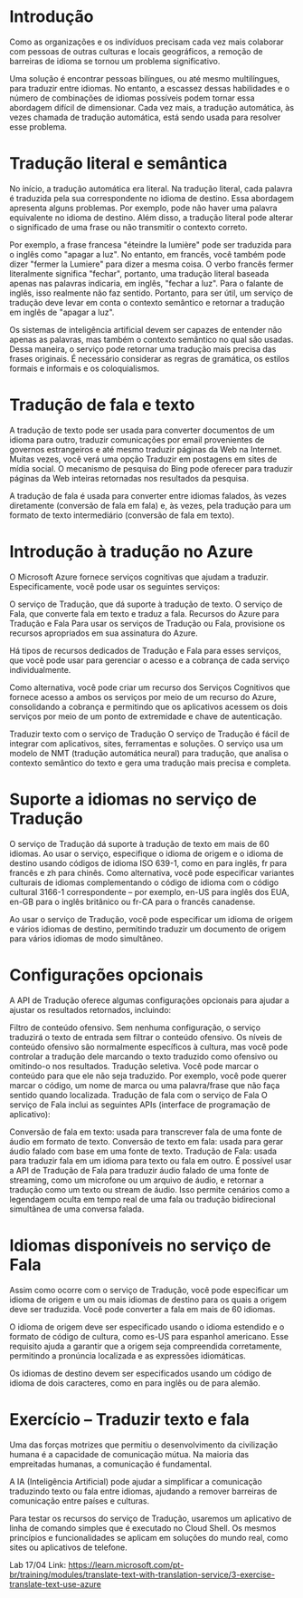 # Introdução

Como as organizações e os indivíduos precisam cada vez mais colaborar com pessoas de outras culturas e locais geográficos, a remoção de barreiras de idioma se tornou um problema significativo.

Uma solução é encontrar pessoas bilíngues, ou até mesmo multilíngues, para traduzir entre idiomas. No entanto, a escassez dessas habilidades e o número de combinações de idiomas possíveis podem tornar essa abordagem difícil de dimensionar. Cada vez mais, a tradução automática, às vezes chamada de tradução automática, está sendo usada para resolver esse problema.

# Tradução literal e semântica
No início, a tradução automática era literal. Na tradução literal, cada palavra é traduzida pela sua correspondente no idioma de destino. Essa abordagem apresenta alguns problemas. Por exemplo, pode não haver uma palavra equivalente no idioma de destino. Além disso, a tradução literal pode alterar o significado de uma frase ou não transmitir o contexto correto.

Por exemplo, a frase francesa "éteindre la lumière" pode ser traduzida para o inglês como "apagar a luz". No entanto, em francês, você também pode dizer "fermer la Lumiere" para dizer a mesma coisa. O verbo francês fermer literalmente significa "fechar", portanto, uma tradução literal baseada apenas nas palavras indicaria, em inglês, "fechar a luz". Para o falante de inglês, isso realmente não faz sentido. Portanto, para ser útil, um serviço de tradução deve levar em conta o contexto semântico e retornar a tradução em inglês de "apagar a luz".

Os sistemas de inteligência artificial devem ser capazes de entender não apenas as palavras, mas também o contexto semântico no qual são usadas. Dessa maneira, o serviço pode retornar uma tradução mais precisa das frases originais. É necessário considerar as regras de gramática, os estilos formais e informais e os coloquialismos.

# Tradução de fala e texto
A tradução de texto pode ser usada para converter documentos de um idioma para outro, traduzir comunicações por email provenientes de governos estrangeiros e até mesmo traduzir páginas da Web na Internet. Muitas vezes, você verá uma opção Traduzir em postagens em sites de mídia social. O mecanismo de pesquisa do Bing pode oferecer para traduzir páginas da Web inteiras retornadas nos resultados da pesquisa.

A tradução de fala é usada para converter entre idiomas falados, às vezes diretamente (conversão de fala em fala) e, às vezes, pela tradução para um formato de texto intermediário (conversão de fala em texto).

# Introdução à tradução no Azure

O Microsoft Azure fornece serviços cognitivas que ajudam a traduzir. Especificamente, você pode usar os seguintes serviços:

O serviço de Tradução, que dá suporte à tradução de texto.
O serviço de Fala, que converte fala em texto e traduz a fala.
Recursos do Azure para Tradução e Fala
Para usar os serviços de Tradução ou Fala, provisione os recursos apropriados em sua assinatura do Azure.

Há tipos de recursos dedicados de Tradução e Fala para esses serviços, que você pode usar para gerenciar o acesso e a cobrança de cada serviço individualmente.

Como alternativa, você pode criar um recurso dos Serviços Cognitivos que fornece acesso a ambos os serviços por meio de um recurso do Azure, consolidando a cobrança e permitindo que os aplicativos acessem os dois serviços por meio de um ponto de extremidade e chave de autenticação.

Traduzir texto com o serviço de Tradução
O serviço de Tradução é fácil de integrar com aplicativos, sites, ferramentas e soluções. O serviço usa um modelo de NMT (tradução automática neural) para tradução, que analisa o contexto semântico do texto e gera uma tradução mais precisa e completa.

# Suporte a idiomas no serviço de Tradução
O serviço de Tradução dá suporte à tradução de texto em mais de 60 idiomas. Ao usar o serviço, especifique o idioma de origem e o idioma de destino usando códigos de idioma ISO 639-1, como en para inglês, fr para francês e zh para chinês. Como alternativa, você pode especificar variantes culturais de idiomas complementando o código de idioma com o código cultural 3166-1 correspondente – por exemplo, en-US para inglês dos EUA, en-GB para o inglês britânico ou fr-CA para o francês canadense.

Ao usar o serviço de Tradução, você pode especificar um idioma de origem e vários idiomas de destino, permitindo traduzir um documento de origem para vários idiomas de modo simultâneo.

# Configurações opcionais
A API de Tradução oferece algumas configurações opcionais para ajudar a ajustar os resultados retornados, incluindo:

Filtro de conteúdo ofensivo. Sem nenhuma configuração, o serviço traduzirá o texto de entrada sem filtrar o conteúdo ofensivo. Os níveis de conteúdo ofensivo são normalmente específicos à cultura, mas você pode controlar a tradução dele marcando o texto traduzido como ofensivo ou omitindo-o nos resultados.
Tradução seletiva. Você pode marcar o conteúdo para que ele não seja traduzido. Por exemplo, você pode querer marcar o código, um nome de marca ou uma palavra/frase que não faça sentido quando localizada.
Tradução de fala com o serviço de Fala
O serviço de Fala inclui as seguintes APIs (interface de programação de aplicativo):

Conversão de fala em texto: usada para transcrever fala de uma fonte de áudio em formato de texto.
Conversão de texto em fala: usada para gerar áudio falado com base em uma fonte de texto.
Tradução de Fala: usada para traduzir fala em um idioma para texto ou fala em outro.
É possível usar a API de Tradução de Fala para traduzir áudio falado de uma fonte de streaming, como um microfone ou um arquivo de áudio, e retornar a tradução como um texto ou stream de áudio. Isso permite cenários como a legendagem oculta em tempo real de uma fala ou tradução bidirecional simultânea de uma conversa falada.

# Idiomas disponíveis no serviço de Fala
Assim como ocorre com o serviço de Tradução, você pode especificar um idioma de origem e um ou mais idiomas de destino para os quais a origem deve ser traduzida. Você pode converter a fala em mais de 60 idiomas.

O idioma de origem deve ser especificado usando o idioma estendido e o formato de código de cultura, como es-US para espanhol americano. Esse requisito ajuda a garantir que a origem seja compreendida corretamente, permitindo a pronúncia localizada e as expressões idiomáticas.

Os idiomas de destino devem ser especificados usando um código de idioma de dois caracteres, como en para inglês ou de para alemão.

# Exercício – Traduzir texto e fala

Uma das forças motrizes que permitiu o desenvolvimento da civilização humana é a capacidade de comunicação mútua. Na maioria das empreitadas humanas, a comunicação é fundamental.

A IA (Inteligência Artificial) pode ajudar a simplificar a comunicação traduzindo texto ou fala entre idiomas, ajudando a remover barreiras de comunicação entre países e culturas.

Para testar os recursos do serviço de Tradução, usaremos um aplicativo de linha de comando simples que é executado no Cloud Shell. Os mesmos princípios e funcionalidades se aplicam em soluções do mundo real, como sites ou aplicativos de telefone.

Lab 17/04
Link: https://learn.microsoft.com/pt-br/training/modules/translate-text-with-translation-service/3-exercise-translate-text-use-azure


